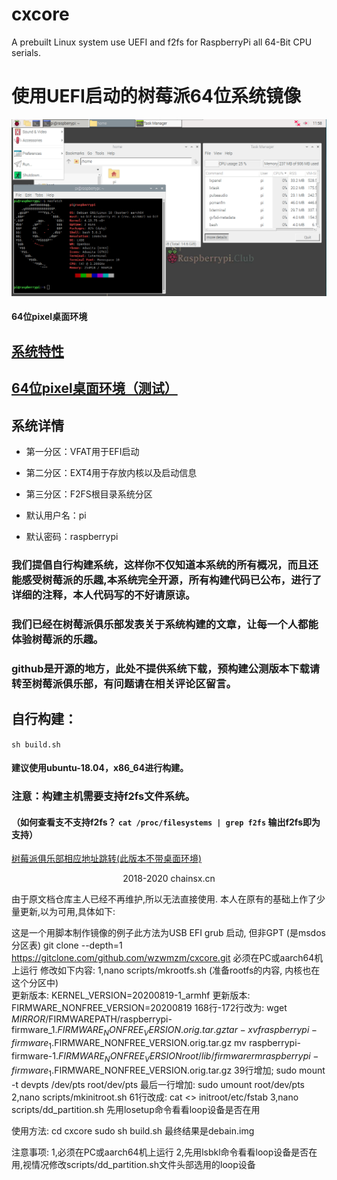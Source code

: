 # cxcore
A prebuilt Linux system use UEFI and f2fs for RaspberryPi all 64-Bit CPU serials.

# 使用UEFI启动的树莓派64位系统镜像

![image1](https://raw.githubusercontent.com/chainsx/PIXEL64-RPI/master/img/2020020512003372.png)
#### 64位pixel桌面环境

## [系统特性](https://github.com/chainsx/cxcore/blob/master/doc/feature.md)
## [64位pixel桌面环境（测试）](https://github.com/chainsx/cxcore/blob/master/doc/about-pixeldesktop.md)

## 系统详情

* 第一分区：VFAT用于EFI启动
* 第二分区：EXT4用于存放内核以及启动信息
* 第三分区：F2FS根目录系统分区

* 默认用户名：pi
* 默认密码：raspberrypi

### 我们提倡自行构建系统，这样你不仅知道本系统的所有概况，而且还能感受树莓派的乐趣,本系统完全开源，所有构建代码已公布，进行了详细的注释，本人代码写的不好请原谅。
### 我们已经在树莓派俱乐部发表关于系统构建的文章，让每一个人都能体验树莓派的乐趣。

### github是开源的地方，此处不提供系统下载，预构建公测版本下载请转至树莓派俱乐部，有问题请在相关评论区留言。

## 自行构建：

`sh build.sh`

#### 建议使用ubuntu-18.04，x86_64进行构建。
### 注意：构建主机需要支持f2fs文件系统。
#### （如何查看支不支持f2fs？ `cat /proc/filesystems | grep f2fs` 输出f2fs即为支持）


[树莓派俱乐部相应地址跳转(此版本不带桌面环境)](https://raspberrypi.club/341.html)

<p align="center">2018-2020 chainsx.cn</p>

由于原文档仓库主人已经不再维护,所以无法直接使用. 本人在原有的基础上作了少量更新,以为可用,具体如下:

这是一个用脚本制作镜像的例子此方法为USB  EFI grub 启动,  但非GPT (是msdos分区表)
git clone --depth=1 https://gitclone.com/github.com/wzwmzm/cxcore.git
必须在PC或aarch64机上运行
修改如下内容:
1,nano scripts/mkrootfs.sh	(准备rootfs的内容, 内核也在这个分区中)	
    更新版本:   KERNEL_VERSION=20200819-1_armhf
    更新版本:   FIRMWARE_NONFREE_VERSION=20200819
    168行-172行改为:
       wget $MIRROR/$FIRMWAREPATH/raspberrypi-firmware_1.$FIRMWARE_NONFREE_VERSION.orig.tar.gz
       tar -xvf raspberrypi-firmware_1.$FIRMWARE_NONFREE_VERSION.orig.tar.gz
       mv raspberrypi-firmware-1.$FIRMWARE_NONFREE_VERSION root/lib/firmware
       rm raspberrypi-firmware_1.$FIRMWARE_NONFREE_VERSION.orig.tar.gz
    39行增加;    sudo mount -t devpts /dev/pts root/dev/pts
    最后一行增加:  sudo umount root/dev/pts
2,nano scripts/mkinitroot.sh
    61行改成: cat <<EOF >> initroot/etc/fstab
3,nano scripts/dd_partition.sh
    先用losetup命令看看loop设备是否在用

使用方法:
cd cxcore
sudo  sh build.sh
最终结果是debain.img

注意事项:
 1,必须在PC或aarch64机上运行
 2,先用lsbkl命令看看loop设备是否在用,视情况修改scripts/dd_partition.sh文件头部选用的loop设备
